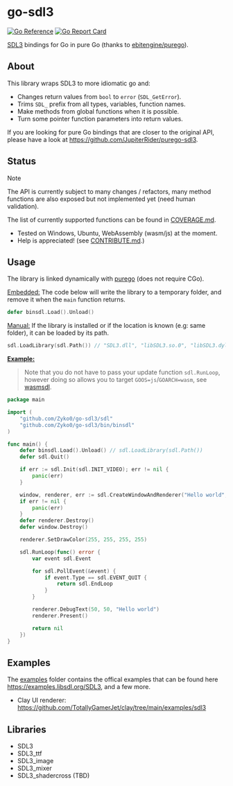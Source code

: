 # go-sdl3

[![Go Reference](https://pkg.go.dev/badge/github.com/zyko0/go-sdl3.svg)](https://pkg.go.dev/github.com/zyko0/go-sdl3)
[![Go Report Card](https://goreportcard.com/badge/github.com/Zyko0/go-sdl3)](https://goreportcard.com/report/github.com/Zyko0/go-sdl3)

[SDL3](https://wiki.libsdl.org/SDL3/FrontPage) bindings for Go in pure Go (thanks to [ebitengine/purego](https://github.com/ebitengine/purego)).

## About

This library wraps SDL3 to more idiomatic go and:
- Changes return values from `bool` to `error` (`SDL_GetError`).
- Trims `SDL_` prefix from all types, variables, function names.
- Make methods from global functions when it is possible.
- Turn some pointer function parameters into return values.

If you are looking for pure Go bindings that are closer to the original API, please have a look at https://github.com/JupiterRider/purego-sdl3. 

## Status

> [!NOTE]
> The API is currently subject to many changes / refactors, many method functions are also exposed but not implemented yet (need human validation).

The list of currently supported functions can be found in [COVERAGE.md](COVERAGE.md).

- Tested on Windows, Ubuntu, WebAssembly (wasm/js) at the moment.
- Help is appreciated! (see [CONTRIBUTE.md](CONTRIBUTE.md).)

## Usage

The library is linked dynamically with [purego](https://github.com/ebitengine/purego) (does not require CGo).

<ins>Embedded:</ins> The code below will write the library to a temporary folder, and remove it when the `main` function returns.
```go
defer binsdl.Load().Unload()
```
<ins>Manual:</ins> If the library is installed or if the location is known (e.g: same folder), it can be loaded by its path.
```go
sdl.LoadLibrary(sdl.Path()) // "SDL3.dll", "libSDL3.so.0", "libSDL3.dylib"
```

<ins>**Example:**</ins>
> Note that you do not have to pass your update function `sdl.RunLoop`, however doing so allows you to target `GOOS=js`/`GOARCH=wasm`, see [wasmsdl](cmd/wasmsdl/). 
```go
package main

import (
	"github.com/Zyko0/go-sdl3/sdl"
	"github.com/Zyko0/go-sdl3/bin/binsdl"
)

func main() {
	defer binsdl.Load().Unload() // sdl.LoadLibrary(sdl.Path())
	defer sdl.Quit()

	if err := sdl.Init(sdl.INIT_VIDEO); err != nil {
		panic(err)
	}

	window, renderer, err := sdl.CreateWindowAndRenderer("Hello world", 500, 500, 0)
	if err != nil {
		panic(err)
	}
	defer renderer.Destroy()
	defer window.Destroy()

	renderer.SetDrawColor(255, 255, 255, 255)

	sdl.RunLoop(func() error {
		var event sdl.Event

		for sdl.PollEvent(&event) {
			if event.Type == sdl.EVENT_QUIT {
				return sdl.EndLoop
			}
		}

		renderer.DebugText(50, 50, "Hello world")
		renderer.Present()

		return nil
	})
}
```

## Examples

The [examples](./examples/) folder contains the offical examples that can be found here https://examples.libsdl.org/SDL3, and a few more.

- Clay UI renderer: https://github.com/TotallyGamerJet/clay/tree/main/examples/sdl3

## Libraries

- SDL3
- SDL3_ttf
- SDL3_image
- SDL3_mixer
- SDL3_shadercross (TBD)